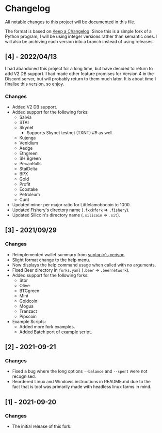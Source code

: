 # Changelog

All notable changes to this project will be documented in this file.

The format is based on [Keep a Changelog](https://keepachangelog.com/en/1.0.0/). Since this is a simple fork of a Python program, I will be using integer versions rather than semantic ones. I will also be archiving each version into a branch instead of using releases.


## [4] - 2022/04/13

I had abandoned this project for a long time, but have decided to return to add V2 DB support. I had made other feature promises for Version 4 in the Discord server, but will probably return to them much later. It is about time I finalise this version, so enjoy.

### Changes

- Added V2 DB support.
- Added support for the following forks:
  - Salvia
  - STAI
  - Skynet
    - Supports Skynet testnet (TXNT) #9 as well.
  - Kujenga
  - Venidium
  - Aedge
  - Ethgreen
  - SHIBgreen
  - PecanRolls
  - StaiDelta
  - BPX
  - Gold
  - Profit
  - Ecostake
  - Petroleum
  - Cunt
- Updated minor per major ratio for Littlelamobocoin to 1000.
- Updated Fishery's directory name (`.fxxkfork` => `.fishery`).
- Updated Silicoin's directory name (`.silicoin` => `.sit`).

## [3] - 2021/09/29

### Changes

- Reimplemented wallet summary from [scotopic's verison](https://github.com/scotopic/silo-wallet).
- Slight format change to the help menu.
- Now displays the help command usage when called with no arguments.
- Fixed Beer directory in `forks.yaml` (`.beer` => `.beernetwork`).
- Added support for the following forks:
  - Stor
  - Olive
  - BTCgreen
  - Mint
  - Goldcoin
  - Mogua
  - Tranzact
  - Pipscoin
- Example Scripts:
  - Added more fork examples.
  - Added Batch port of example script.

## [2] - 2021-09-21

### Changes

- Fixed a bug where the long options `--balance` and `--spent` were not recognised.
- Reordered Linux and Windows instructions in README.md due to the fact that is tool was primarily made with headless linux farms in mind.

## [1] - 2021-09-20

### Changes

- The initial release of this fork.
